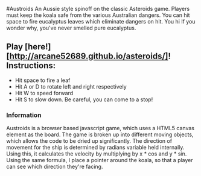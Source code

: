 #Austroids
An Aussie style spinoff on the classic Asteroids game.  Players must keep the koala safe from the various Australian dangers.  You can hit space to fire eucalyptus leaves which eliminate dangers on hit.  You hi  If you wonder why, you've never smelled pure eucalyptus.
## Play [here!][http://arcane52689.github.io/asteroids/]! Instructions:
+ Hit space to fire a leaf
+ Hit A or D to rotate left and right respectively
+ Hit W to speed forward
+ Hit S to slow down.  Be careful, you can come to a stop!




### Information
Austroids is a browser based javascript game, which uses a HTML5 canvas element as the board.  The game is broken up into different moving objects, which allows the code to be dried up significantly.  The direction of movement for the ship is determined by radians variable held internally.  Using this, it calculates the velocity by multiplying by x * cos and y * sin.  Using the same formula, I place a pointer around the koala, so that a player can see which direction they're facing.
